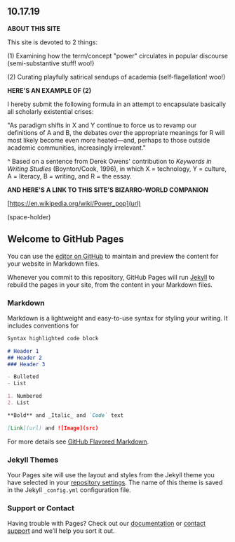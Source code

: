## 10.17.19

**ABOUT THIS SITE**

This site is devoted to 2 things:

(1) Examining how the term/concept "power" circulates in popular discourse (semi-substantive stuff! woo!)

(2) Curating playfully satirical sendups of academia (self-flagellation! woo!)

**HERE'S AN EXAMPLE OF (2)**

I hereby submit the following formula in an attempt to encapsulate basically all scholarly existential crises:

"As paradigm shifts in X and Y continue to force us to revamp our definitions of A and B, the debates over the appropriate meanings for R will most likely become even more heated—and, perhaps to those outside academic communities, increasingly irrelevant."

^ Based on a sentence from Derek Owens' contribution to _Keywords in Writing Studies_ (Boynton/Cook, 1996), in which X = technology, Y = culture, A = literacy, B = writing, and R = the essay.

**AND HERE'S A LINK TO THIS SITE'S BIZARRO-WORLD COMPANION**

[https://en.wikipedia.org/wiki/Power_pop](url)







(space-holder)

## Welcome to GitHub Pages

You can use the [editor on GitHub](https://github.com/MediaGrubber/pop-power/edit/master/index.md) to maintain and preview the content for your website in Markdown files.

Whenever you commit to this repository, GitHub Pages will run [Jekyll](https://jekyllrb.com/) to rebuild the pages in your site, from the content in your Markdown files.

### Markdown

Markdown is a lightweight and easy-to-use syntax for styling your writing. It includes conventions for

```markdown
Syntax highlighted code block

# Header 1
## Header 2
### Header 3

- Bulleted
- List

1. Numbered
2. List

**Bold** and _Italic_ and `Code` text

[Link](url) and ![Image](src)
```

For more details see [GitHub Flavored Markdown](https://guides.github.com/features/mastering-markdown/).

### Jekyll Themes

Your Pages site will use the layout and styles from the Jekyll theme you have selected in your [repository settings](https://github.com/MediaGrubber/pop-power/settings). The name of this theme is saved in the Jekyll `_config.yml` configuration file.

### Support or Contact

Having trouble with Pages? Check out our [documentation](https://help.github.com/categories/github-pages-basics/) or [contact support](https://github.com/contact) and we’ll help you sort it out.
